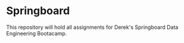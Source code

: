 # Springboard
This repository will hold all assignments for Derek's Springboard Data Engineering Bootacamp.
